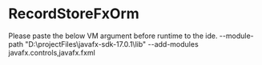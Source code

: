 # RecordStoreFxOrm

Please paste the below VM argument before runtime to the ide.
--module-path "D:\projectFiles\javafx-sdk-17.0.1\lib" --add-modules javafx.controls,javafx.fxml
